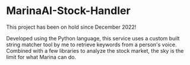 # MarinaAI-Stock-Handler

This project has been on hold since December 2022!

Developed using the Python language, this service uses a custom built string matcher tool by me to retrieve keywords from a person's voice. 
Combined with a few libraries to analyze the stock market, the sky is the limit for what Marina can do. 

